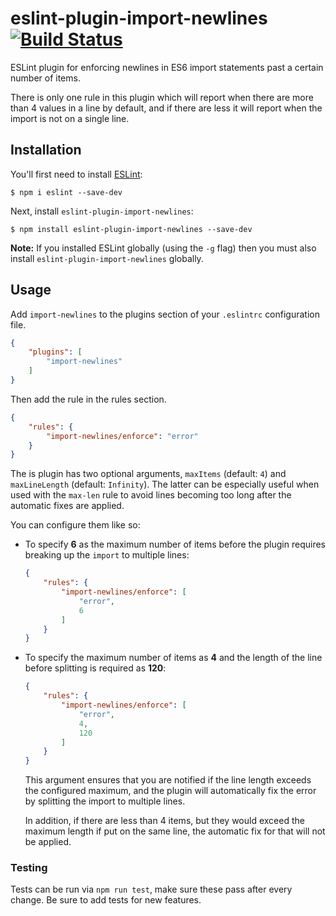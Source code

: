 # eslint-plugin-import-newlines  [![Build Status](https://travis-ci.com/SeinopSys/eslint-plugin-import-newlines.svg?branch=master)](https://travis-ci.com/SeinopSys/eslint-plugin-import-newlines)

ESLint plugin for enforcing newlines in ES6 import statements past a certain number of items.

There is only one rule in this plugin which will report when there are more than 4 values in a line by default, and if there are less it will report when the import is not on a single line.

## Installation

You'll first need to install [ESLint](http://eslint.org):

```
$ npm i eslint --save-dev
```

Next, install `eslint-plugin-import-newlines`:

```
$ npm install eslint-plugin-import-newlines --save-dev
```

**Note:** If you installed ESLint globally (using the `-g` flag) then you must also install `eslint-plugin-import-newlines` globally.

## Usage

Add `import-newlines` to the plugins section of your `.eslintrc` configuration file.

```json
{
    "plugins": [
        "import-newlines"
    ]
}
```

Then add the rule in the rules section.

```json
{
    "rules": {
        "import-newlines/enforce": "error"
    }
}
```

The is plugin has two optional arguments, `maxItems` (default: `4`) and `maxLineLength` (default: `Infinity`). The latter can be especially useful when used with the `max-len` rule to avoid lines becoming too long after the automatic fixes are applied.

You can configure them like so:

* To specify **6** as the maximum number of items before the plugin requires breaking up the `import` to multiple lines:

  ```json
  {
      "rules": {
          "import-newlines/enforce": [
              "error",
              6
          ]
      }
  }
  ```

* To specify the maximum number of items as **4** and the length of the line before splitting is required as **120**:

  ```json
  {
      "rules": {
          "import-newlines/enforce": [
              "error",
              4,
              120
          ]
      }
  }
  ```

  This argument ensures that you are notified if the line length exceeds the configured maximum, and the plugin will automatically fix the error by splitting the import to multiple lines.

  In addition, if there are less than 4 items, but they would exceed the maximum length if put on the same line, the automatic fix for that will not be applied.

### Testing

Tests can be run via `npm run test`, make sure these pass after every change. Be sure to add tests for new features.
